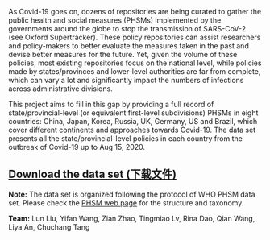 As Covid-19 goes on, dozens of repositories are being curated to gather the public health and social measures (PHSMs) implemented by the governments around the globe to stop the transmission of SARS-CoV-2 (see Oxford Supertracker). These policy repositories can assist researchers and policy-makers to better evaluate the measures taken in the past and devise better measures for the future. Yet, given the volume of these policies, most existing repositories focus on the national level, while policies made by states/provinces and lower-level authorities are far from complete, which can vary a lot and significantly impact the numbers of infections across administrative divisions.

This project aims to fill in this gap by providing a full record of state/provincial-level (or equivalent first-level subdivisions) PHSMs in eight countries: China, Japan, Korea, Russia, UK, Germany, US and Brazil, which cover different continents and approaches towards Covid-19. The data set presents all the state/provincial-level policies in each country from the outbreak of Covid-19 up to Aug 15, 2020.



## [Download the data set (下载文件)]()

**Note:** The data set is organized following the protocol of WHO PHSM data set. Please check the [PHSM web page](https://www.who.int/emergencies/diseases/novel-coronavirus-2019/phsm) for the structure and taxonomy.

**Team:** Lun Liu, Yifan Wang, Zian Zhao, Tingmiao Lv, Rina Dao, Qian Wang, Liya An, Chuchang Tang